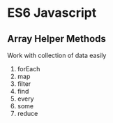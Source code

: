 # ES6 Javascript

## Array Helper Methods
Work with collection of data easily
1. forEach
2. map
3. filter
4. find
5. every
6. some
7. reduce



